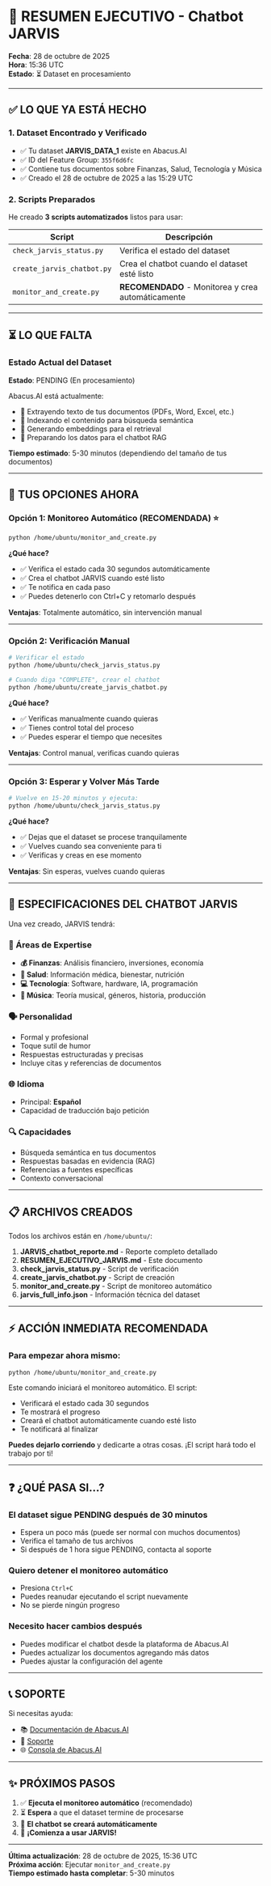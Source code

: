 # 🎯 RESUMEN EJECUTIVO - Chatbot JARVIS

**Fecha**: 28 de octubre de 2025  
**Hora**: 15:36 UTC  
**Estado**: ⏳ Dataset en procesamiento

---

## ✅ LO QUE YA ESTÁ HECHO

### 1. Dataset Encontrado y Verificado
- ✅ Tu dataset **JARVIS_DATA_1** existe en Abacus.AI
- ✅ ID del Feature Group: `355f6d6fc`
- ✅ Contiene tus documentos sobre Finanzas, Salud, Tecnología y Música
- ✅ Creado el 28 de octubre de 2025 a las 15:29 UTC

### 2. Scripts Preparados
He creado **3 scripts automatizados** listos para usar:

| Script | Descripción |
|--------|-------------|
| `check_jarvis_status.py` | Verifica el estado del dataset |
| `create_jarvis_chatbot.py` | Crea el chatbot cuando el dataset esté listo |
| `monitor_and_create.py` | **RECOMENDADO** - Monitorea y crea automáticamente |

---

## ⏳ LO QUE FALTA

### Estado Actual del Dataset
**Estado**: PENDING (En procesamiento)

Abacus.AI está actualmente:
- 🔄 Extrayendo texto de tus documentos (PDFs, Word, Excel, etc.)
- 🔄 Indexando el contenido para búsqueda semántica
- 🔄 Generando embeddings para el retrieval
- 🔄 Preparando los datos para el chatbot RAG

**Tiempo estimado**: 5-30 minutos (dependiendo del tamaño de tus documentos)

---

## 🚀 TUS OPCIONES AHORA

### Opción 1: Monitoreo Automático (RECOMENDADA) ⭐

```bash
python /home/ubuntu/monitor_and_create.py
```

**¿Qué hace?**
- ✅ Verifica el estado cada 30 segundos automáticamente
- ✅ Crea el chatbot JARVIS cuando esté listo
- ✅ Te notifica en cada paso
- ✅ Puedes detenerlo con Ctrl+C y retomarlo después

**Ventajas**: Totalmente automático, sin intervención manual

---

### Opción 2: Verificación Manual

```bash
# Verificar el estado
python /home/ubuntu/check_jarvis_status.py

# Cuando diga "COMPLETE", crear el chatbot
python /home/ubuntu/create_jarvis_chatbot.py
```

**¿Qué hace?**
- ✅ Verificas manualmente cuando quieras
- ✅ Tienes control total del proceso
- ✅ Puedes esperar el tiempo que necesites

**Ventajas**: Control manual, verificas cuando quieras

---

### Opción 3: Esperar y Volver Más Tarde

```bash
# Vuelve en 15-20 minutos y ejecuta:
python /home/ubuntu/check_jarvis_status.py
```

**¿Qué hace?**
- ✅ Dejas que el dataset se procese tranquilamente
- ✅ Vuelves cuando sea conveniente para ti
- ✅ Verificas y creas en ese momento

**Ventajas**: Sin esperas, vuelves cuando quieras

---

## 🤖 ESPECIFICACIONES DEL CHATBOT JARVIS

Una vez creado, JARVIS tendrá:

### 🎯 Áreas de Expertise
- **💰 Finanzas**: Análisis financiero, inversiones, economía
- **🏥 Salud**: Información médica, bienestar, nutrición
- **💻 Tecnología**: Software, hardware, IA, programación
- **🎵 Música**: Teoría musical, géneros, historia, producción

### 🗣️ Personalidad
- Formal y profesional
- Toque sutil de humor
- Respuestas estructuradas y precisas
- Incluye citas y referencias de documentos

### 🌐 Idioma
- Principal: **Español**
- Capacidad de traducción bajo petición

### 🔍 Capacidades
- Búsqueda semántica en tus documentos
- Respuestas basadas en evidencia (RAG)
- Referencias a fuentes específicas
- Contexto conversacional

---

## 📋 ARCHIVOS CREADOS

Todos los archivos están en `/home/ubuntu/`:

1. **JARVIS_chatbot_reporte.md** - Reporte completo detallado
2. **RESUMEN_EJECUTIVO_JARVIS.md** - Este documento
3. **check_jarvis_status.py** - Script de verificación
4. **create_jarvis_chatbot.py** - Script de creación
5. **monitor_and_create.py** - Script de monitoreo automático
6. **jarvis_full_info.json** - Información técnica del dataset

---

## ⚡ ACCIÓN INMEDIATA RECOMENDADA

### Para empezar ahora mismo:

```bash
python /home/ubuntu/monitor_and_create.py
```

Este comando iniciará el monitoreo automático. El script:
- Verificará el estado cada 30 segundos
- Te mostrará el progreso
- Creará el chatbot automáticamente cuando esté listo
- Te notificará al finalizar

**Puedes dejarlo corriendo** y dedicarte a otras cosas. ¡El script hará todo el trabajo por ti!

---

## ❓ ¿QUÉ PASA SI...?

### El dataset sigue PENDING después de 30 minutos
- Espera un poco más (puede ser normal con muchos documentos)
- Verifica el tamaño de tus archivos
- Si después de 1 hora sigue PENDING, contacta al soporte

### Quiero detener el monitoreo automático
- Presiona `Ctrl+C`
- Puedes reanudar ejecutando el script nuevamente
- No se pierde ningún progreso

### Necesito hacer cambios después
- Puedes modificar el chatbot desde la plataforma de Abacus.AI
- Puedes actualizar los documentos agregando más datos
- Puedes ajustar la configuración del agente

---

## 📞 SOPORTE

Si necesitas ayuda:
- 📚 [Documentación de Abacus.AI](https://abacus.ai/help)
- 📧 [Soporte](mailto:support@abacus.ai)
- 🌐 [Consola de Abacus.AI](https://apps.abacus.ai)

---

## ✨ PRÓXIMOS PASOS

1. ✅ **Ejecuta el monitoreo automático** (recomendado)
2. ⏳ **Espera** a que el dataset termine de procesarse
3. 🤖 **El chatbot se creará automáticamente**
4. 🎉 **¡Comienza a usar JARVIS!**

---

**Última actualización**: 28 de octubre de 2025, 15:36 UTC  
**Próxima acción**: Ejecutar `monitor_and_create.py`  
**Tiempo estimado hasta completar**: 5-30 minutos
